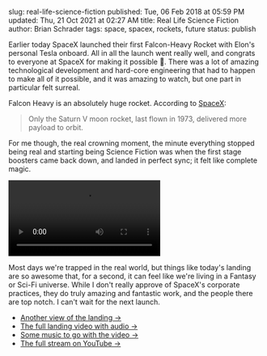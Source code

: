 slug: real-life-science-fiction
published: Tue, 06 Feb 2018 at 05:59 PM
updated: Thu, 21 Oct 2021 at 02:27 AM
title: Real Life Science Fiction
author: Brian Schrader
tags: space, spacex, rockets, future
status: publish

Earlier today SpaceX launched their first Falcon-Heavy Rocket with Elon's personal Tesla onboard. All in all the launch went really well, and congrats to everyone at SpaceX for making it possible 🎉. There was a lot of amazing technological development and hard-core engineering that had to happen to make all of it possible, and it was amazing to watch, but one part in particular felt surreal.

Falcon Heavy is an absolutely huge rocket. According to [SpaceX][spacex]:

> Only the Saturn V moon rocket, last flown in 1973, delivered more payload to orbit.

For me though, the real crowning moment, the minute everything stopped being real and starting being Science Fiction was when the first stage boosters came back down, and landed in perfect sync; it felt like complete magic.

<video class="image-center" controls>
  <source src="/images/blog/SpaceX-Booster-Landing-Short.mp4" type="video/mp4">
    Your browser does not support this video.
</video>

Most days we're trapped in the real world, but things like today's landing are so awesome that, for a second, it can feel like we're living in a Fantasy or Sci-Fi universe. While I don't really approve of SpaceX's corporate practices, they do truly amazing and fantastic work, and the people there are top notch. I can't wait for the next launch.

- [Another view of the landing &#8594;][dock-view]
- [The full landing video with audio &#8594;][full-video]
- [Some music to go with the video &#8594;][go]
- [The full stream on YouTube &#8594;][yt]

[full-video]: /images/blog/SpaceX-Booster-Landing.mp4
[go]: https://www.youtube.com/watch?v=BHIo6qwJarI
[spacex]: http://www.spacex.com/falcon-heavy
[yt]: https://www.youtube.com/watch?v=wbSwFU6tY1c&t=2279s
[dock-view]: /images/blog/SpaceX-Booster-Landing-Docks.jpg
